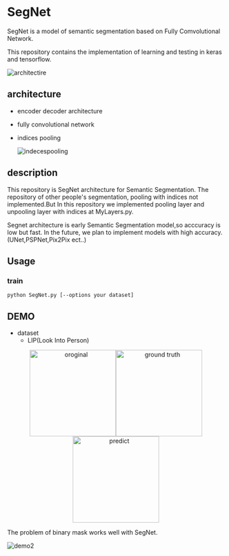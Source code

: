 # SegNet

SegNet is a model of semantic segmentation based on Fully Comvolutional Network.

This repository contains the implementation of learning and testing in keras and tensorflow.

![architectire](https://user-images.githubusercontent.com/27678705/33704504-199ba3ea-db70-11e7-8009-dc23aa9770a0.png)

## architecture
- encoder decoder architecture
- fully convolutional network
- indices pooling

    ![indecespooling](https://user-images.githubusercontent.com/27678705/33704612-81053eec-db70-11e7-9822-01dd48d68314.png)

## description
This repository is SegNet architecture for Semantic Segmentation.
The repository of other people's segmentation, pooling with indices not implemented.But In this repository we implemented  pooling layer and unpooling layer with indices at MyLayers.py.

Segnet architecture is early Semantic Segmentation model,so acccuracy is low but fast.
In the future, we plan to implement models with high accuracy.(UNet,PSPNet,Pix2Pix ect..)



## Usage

### train

`python SegNet.py [--options your dataset]`

## DEMO
- dataset
  - LIP(Look Into Person)

<div align="center">
<img src=https://user-images.githubusercontent.com/27678705/32144033-0e57b3f4-bcf6-11e7-89fe-737e98db5f6d.png title="oroginal" width="200px"><img src=https://user-images.githubusercontent.com/27678705/32144037-1c5cae32-bcf6-11e7-9834-f1b1b13b535c.png title="ground truth" width="200px"><img src=https://user-images.githubusercontent.com/27678705/32144070-a5cbecb4-bcf6-11e7-8de9-af3c9b68fa7f.png title="predict" width="200px">
</div>

The problem of binary mask works well with SegNet.
<div>
<img src="https://user-images.githubusercontent.com/27678705/33703457-8a504fdc-db6b-11e7-8922-db3c61294b18.png" alt="demo2">
</div>
